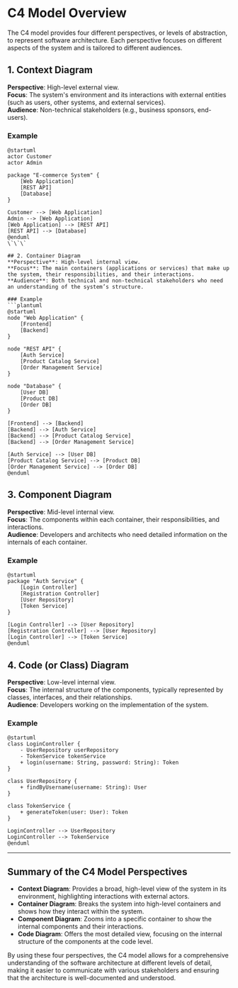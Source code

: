 # C4 Model Overview

The C4 model provides four different perspectives, or levels of abstraction, to represent software architecture. Each perspective focuses on different aspects of the system and is tailored to different audiences.

## 1. Context Diagram
**Perspective**: High-level external view.  
**Focus**: The system's environment and its interactions with external entities (such as users, other systems, and external services).  
**Audience**: Non-technical stakeholders (e.g., business sponsors, end-users).

### Example
```plantuml
@startuml
actor Customer
actor Admin

package "E-commerce System" {
    [Web Application] 
    [REST API]
    [Database]
}

Customer --> [Web Application]
Admin --> [Web Application]
[Web Application] --> [REST API]
[REST API] --> [Database]
@enduml
\`\`\`

## 2. Container Diagram
**Perspective**: High-level internal view.  
**Focus**: The main containers (applications or services) that make up the system, their responsibilities, and their interactions.  
**Audience**: Both technical and non-technical stakeholders who need an understanding of the system’s structure.

### Example
```plantuml
@startuml
node "Web Application" {
    [Frontend]
    [Backend]
}

node "REST API" {
    [Auth Service]
    [Product Catalog Service]
    [Order Management Service]
}

node "Database" {
    [User DB]
    [Product DB]
    [Order DB]
}

[Frontend] --> [Backend]
[Backend] --> [Auth Service]
[Backend] --> [Product Catalog Service]
[Backend] --> [Order Management Service]

[Auth Service] --> [User DB]
[Product Catalog Service] --> [Product DB]
[Order Management Service] --> [Order DB]
@enduml
```

## 3. Component Diagram
**Perspective**: Mid-level internal view.  
**Focus**: The components within each container, their responsibilities, and interactions.  
**Audience**: Developers and architects who need detailed information on the internals of each container.

### Example
```plantuml
@startuml
package "Auth Service" {
    [Login Controller]
    [Registration Controller]
    [User Repository]
    [Token Service]
}

[Login Controller] --> [User Repository]
[Registration Controller] --> [User Repository]
[Login Controller] --> [Token Service]
@enduml
```

## 4. Code (or Class) Diagram
**Perspective**: Low-level internal view.  
**Focus**: The internal structure of the components, typically represented by classes, interfaces, and their relationships.  
**Audience**: Developers working on the implementation of the system.

### Example
```plantuml
@startuml
class LoginController {
    - UserRepository userRepository
    - TokenService tokenService
    + login(username: String, password: String): Token
}

class UserRepository {
    + findByUsername(username: String): User
}

class TokenService {
    + generateToken(user: User): Token
}

LoginController --> UserRepository
LoginController --> TokenService
@enduml
```

---

## Summary of the C4 Model Perspectives
- **Context Diagram**: Provides a broad, high-level view of the system in its environment, highlighting interactions with external actors.
- **Container Diagram**: Breaks the system into high-level containers and shows how they interact within the system.
- **Component Diagram**: Zooms into a specific container to show the internal components and their interactions.
- **Code Diagram**: Offers the most detailed view, focusing on the internal structure of the components at the code level.

By using these four perspectives, the C4 model allows for a comprehensive understanding of the software architecture at different levels of detail, making it easier to communicate with various stakeholders and ensuring that the architecture is well-documented and understood.